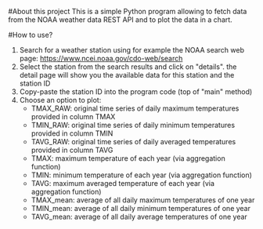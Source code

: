 #About this project
This is a simple Python program allowing to fetch data from the NOAA weather data REST API and to plot the data in a chart.

#How to use?
1. Search for a weather station using for example the NOAA search web page: https://www.ncei.noaa.gov/cdo-web/search
2. Select the station from the search results and click on "details". the detail page will show you the available data for this station and the station ID
3. Copy-paste the station ID into the program code (top of "main" method)
4. Choose an option to plot:
   * TMAX_RAW: original time series of daily maximum temperatures provided in column TMAX
   * TMIN_RAW: original time series of daily minimum temperatures provided in column TMIN
   * TAVG_RAW: original time series of daily averaged temperatures provided in column TAVG
   * TMAX: maximum temperature of each year (via aggregation function)
   * TMIN: minimum temperature of each year (via aggregation function)
   * TAVG: maximum averaged temperature of each year (via aggregation function)
   * TMAX_mean: average of all daily maximum temperatures of one year
   * TMIN_mean: average of all daily minimum temperatures of one year
   * TAVG_mean: average of all daily average temperatures of one year
